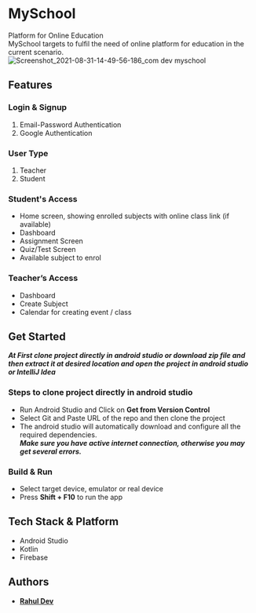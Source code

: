 # MySchool
Platform for Online Education 
<br/>
MySchool targets to fulfil the need of online platform for education in the current scenario.
<br/>
![Screenshot_2021-08-31-14-49-56-186_com dev myschool](https://user-images.githubusercontent.com/44022260/131503374-32f08cd2-f833-484c-ba56-e539e6c310b3.jpg)
<br/>
## Features
### Login & Signup
1. Email-Password Authentication
2. Google Authentication

### User Type
1. Teacher
2. Student

### Student's Access
- Home screen, showing enrolled subjects with online class link (if available)
- Dashboard
- Assignment Screen
- Quiz/Test Screen
- Available subject to enrol

### Teacher’s Access
 - Dashboard
 - Create Subject
 - Calendar for creating event / class

## Get Started
***At First clone project directly in android studio or download zip file and then extract it at desired location and open the project in android studio or IntelliJ Idea***

### Steps to clone project directly in android studio
* Run Android Studio and Click on **Get from Version Control**
* Select Git and Paste URL of the repo and then clone the project
* The android studio will automatically download and configure all the required dependencies.\
***Make sure you have active internet connection, otherwise you may get several errors.***

### Build & Run
- Select target device, emulator or real device
- Press **Shift + F10** to run the app

## Tech Stack & Platform
-	Android Studio
-	Kotlin
-	Firebase

## Authors

* <a href="https://www.linkedin.com/in/rahul-dev-762b95179/"> **Rahul Dev** </a>
